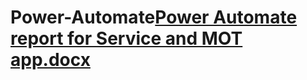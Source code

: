 # Power-Automate[Power Automate report for Service and MOT app.docx](https://github.com/Paakwesi21/Power-Automate/files/14749693/Power.Automate.report.for.Service.and.MOT.app.docx)
